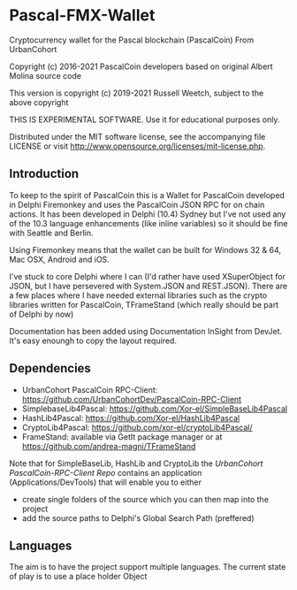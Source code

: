 # Pascal-FMX-Wallet
Cryptocurrency wallet for the Pascal blockchain (PascalCoin) From UrbanCohort


Copyright (c) 2016-2021 PascalCoin developers based on original Albert Molina source code

This version is copyright (c) 2019-2021 Russell Weetch, subject to the above copyright
  
THIS IS EXPERIMENTAL SOFTWARE. Use it for educational purposes only.  
    
Distributed under the MIT software license, see the accompanying file  
LICENSE  or visit http://www.opensource.org/licenses/mit-license.php.  


## Introduction ##

To keep to the spirit of PascalCoin this is a Wallet for PascalCoin developed in Delphi Firemonkey and uses the PascalCoin JSON RPC for on chain actions. It has been developed in Delphi (10.4) Sydney but I've not used any of the 10.3 language enhancements (like inline variables) so it should be fine with Seattle and Berlin. 

Using Firemonkey means that the wallet can be built for Windows 32 & 64, Mac OSX, Android and iOS.

I've stuck to core Delphi where I can (I'd rather have used XSuperObject for JSON, but I have persevered with System.JSON and REST.JSON). There are a few places where I have needed external libraries such as the crypto libraries written for PascalCoin, TFrameStand (which really should be part of Delphi by now)

Documentation has been added using Documentation InSight from DevJet. It's easy enoungh to copy the layout required.


## Dependencies ##

- UrbanCohort PascalCoin RPC-Client: https://github.com/UrbanCohortDev/PascalCoin-RPC-Client
- SimplebaseLib4Pascal: https://github.com/Xor-el/SimpleBaseLib4Pascal
- HashLib4Pascal: https://github.com/Xor-el/HashLib4Pascal
- CryptoLib4Pascal: https://github.com/xor-el/cryptoLib4Pascal/
- FrameStand: available via GetIt package manager or at https://github.com/andrea-magni/TFrameStand

Note that for SimpleBaseLib, HashLib and CryptoLib the *UrbanCohort PascalCoin-RPC-Client Repo* contains an application (Applications/DevTools) that will enable you to either
- create single folders of the source which you can then map into the project
- add the source paths to Delphi's Global Search Path (preffered) 


## Languages ##

The aim is to have the project support multiple languages. The current state of play is to use a place holder Object

